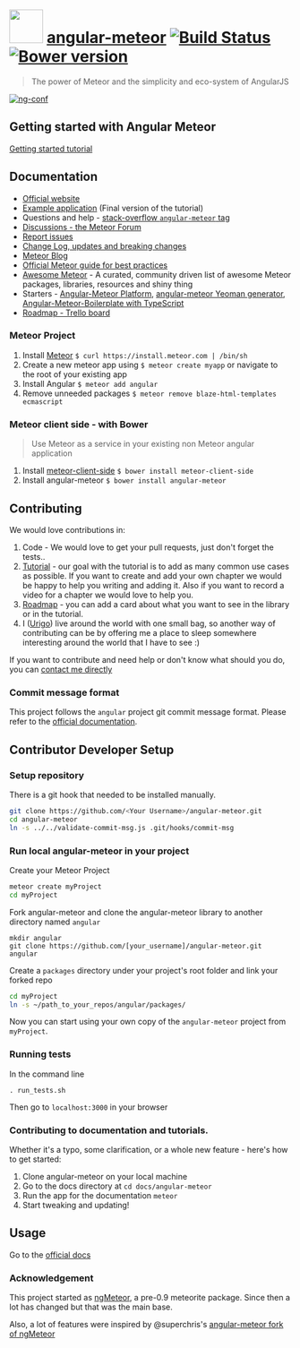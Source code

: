 <a href="http://angular-meteor.com/"><img src="http://angular-meteor.com/images/logo-large.png" width="60" height="60" /></a>  [angular-meteor](http://angular-meteor.com/tutorial) [![Build Status](https://travis-ci.org/Urigo/angular-meteor.svg?branch=master)](https://travis-ci.org/Urigo/angular-meteor) [![Bower version](https://badge.fury.io/bo/angular-meteor.svg)](http://badge.fury.io/bo/angular-meteor)
======================================================

> The power of Meteor and the simplicity and eco-system of AngularJS

[![ng-conf](http://img.youtube.com/vi/_mu6BWsnaPM/0.jpg)](https://www.youtube.com/watch?v=_mu6BWsnaPM)

## Getting started with Angular Meteor

[Getting started tutorial](http://angular-meteor.com/tutorial)

## Documentation
- [Official website](http://angular-meteor.com)
- [Example application](https://github.com/Urigo/meteor-angular-socially) (Final version of the tutorial)
- Questions and help - [stack-overflow `angular-meteor` tag](http://stackoverflow.com/questions/tagged/angular-meteor)
- [Discussions - the Meteor Forum](https://forums.meteor.com/)
- [Report issues](https://github.com/Urigo/angular-meteor/issues)
- [Change Log, updates and breaking changes](https://github.com/Urigo/angular-meteor/releases)
- [Meteor Blog](https://info.meteor.com/blog)
- [Official Meteor guide for best practices](http://guide.meteor.com/)
- [Awesome Meteor](https://github.com/Urigo/awesome-meteor) - A curated, community driven list of awesome Meteor packages, libraries, resources and shiny thing
- Starters - [Angular-Meteor Platform](https://github.com/planet-training/angular-meteor-platform), [angular-meteor Yeoman generator](https://github.com/ndxbxrme/generator-angular-meteor), [Angular-Meteor-Boilerplate with TypeScript](https://github.com/ShMcK/Angular-Meteor-Boilerplate)
- [Roadmap - Trello board](https://trello.com/b/Wj9U0ulk/angular-meteor)

### Meteor Project
1. Install [Meteor](http://docs.meteor.com/#quickstart) `$ curl https://install.meteor.com | /bin/sh`
2. Create a new meteor app using `$ meteor create myapp` or navigate to the root of your existing app
3. Install Angular `$ meteor add angular`
4. Remove unneeded packages `$ meteor remove blaze-html-templates ecmascript`

### Meteor client side - with Bower
> Use Meteor as a service in your existing non Meteor angular application

1. Install [meteor-client-side](https://github.com/idanwe/meteor-client-side) `$ bower install meteor-client-side`
2. Install angular-meteor `$ bower install angular-meteor`

## Contributing
We would love contributions in:

1. Code - We would love to get your pull requests, just don't forget the tests..
2. [Tutorial](http://angular-meteor.com/tutorial) - our goal with the tutorial is to add as many common use cases as possible. If you want to create and add your own chapter we would be happy to help you writing and adding it. Also if you want to record a video for a chapter we would love to help you.
3. [Roadmap](https://trello.com/b/Wj9U0ulk/angular-meteor) - you can add a card about what you want to see in the library or in the tutorial.
4. I ([Urigo](https://github.com/urigo)) live around the world with one small bag, so another way of contributing can be by offering me a place to sleep somewhere interesting around the world that I have to see :)

If you want to contribute and need help or don't know what should you do, you can [contact me directly](https://github.com/urigo)

### Commit message format

This project follows the `angular` project git commit message format.
Please refer to the [official documentation](https://github.com/angular/angular.js/blob/master/CONTRIBUTING.md#-git-commit-guidelines).

## Contributor Developer Setup

### Setup repository

There is a git hook that needed to be installed manually.

```bash
git clone https://github.com/<Your Username>/angular-meteor.git
cd angular-meteor
ln -s ../../validate-commit-msg.js .git/hooks/commit-msg
```

### Run local angular-meteor in your project

Create your Meteor Project

```bash
meteor create myProject
cd myProject
```

Fork angular-meteor and clone the angular-meteor library to another directory named `angular`
```
mkdir angular
git clone https://github.com/[your_username]/angular-meteor.git angular
```

Create a `packages` directory under your project's root folder and link your forked repo

```bash
cd myProject
ln -s ~/path_to_your_repos/angular/packages/
```

Now you can start using your own copy of the `angular-meteor` project from `myProject`.

### Running tests

In the command line
```
. run_tests.sh
```

Then go to `localhost:3000` in your browser

### Contributing to documentation and tutorials.

Whether it's a typo, some clarification, or a whole new feature - here's how to get started:

1. Clone angular-meteor on your local machine
2. Go to the docs directory at `cd docs/angular-meteor`
3. Run the app for the documentation `meteor`
4. Start tweaking and updating!


## Usage

Go to the [official docs](http://www.angular-meteor.com/)

### Acknowledgement

This project started as [ngMeteor](https://github.com/loneleeandroo/ngMeteor), a pre-0.9 meteorite package. Since then a lot has changed but that was the main base.

Also, a lot of features were inspired by @superchris's [angular-meteor fork of ngMeteor](https://github.com/superchris/angular-meteor)
